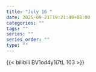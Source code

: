 ```yaml
---
title: "July 16 "
date: 2025-09-21T19:21:49+08:00
categories: ""
tags: ""
series: ""
series_order: ""
type: ""
---
```



{{< bilibili BV1od4y1i7tL 103 >}}

